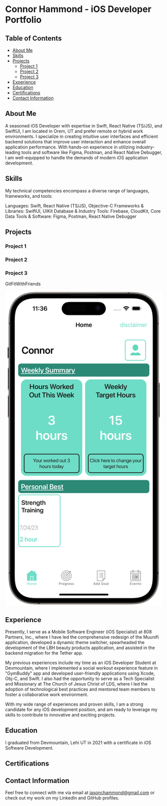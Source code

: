 # Connor Hammond - iOS Developer Portfolio

## Table of Contents

- [About Me](#about-me)
- [Skills](#skills)
- [Projects](#projects)
    - [Project 1](#project-1)
    - [Project 2](#project-2)
    - [Project 3](#project-3)
- [Experience](#experience)
- [Education](#education)
- [Certifications](#certifications)
- [Contact Information](#contact-information)

## About Me

A seasoned iOS Developer with expertise in Swift, React Native (TS/JS), and SwiftUI, I am located in Orem, UT and prefer remote or hybrid work environments. I specialize in creating intuitive user interfaces and efficient backend solutions that improve user interaction and enhance overall application performance. With hands-on experience in utilizing industry-leading tools and software like Figma, Postman, and React Native Debugger, I am well-equipped to handle the demands of modern iOS application development.

## Skills

My technical competencies encompass a diverse range of languages, frameworks, and tools:

Languages: Swift, React Native (TS/JS), Objective-C
Frameworks & Libraries: SwiftUI, UIKit
Database & Industry Tools: Firebase, CloudKit, Core Data
Tools & Software: Figma, Postman, React Native Debugger

## Projects

<!-- Showcase your projects. Include the project title, brief description, technologies used, and links to the source code and demo (if available). It's good to have screenshots or GIFs to visualize your work. -->

### Project 1

<!-- Project 1 details -->

### Project 2

<!-- Project 2 details -->

### Project 3

GitFitWithFriends

![HomeScreen](https://github.com/Jc-hammond/Jc-hammond/blob/main/framed-image-0.png)


## Experience

Presently, I serve as a Mobile Software Engineer (iOS Specialist) at 808 Partners, Inc., where I have led the comprehensive redesign of the Muunifi application, developed a dynamic theme switcher, spearheaded the development of the LBH beauty products application, and assisted in the backend migration for the Tether app.

My previous experiences include my time as an iOS Developer Student at Devmountain, where I implemented a social workout experience feature in "GymBuddy" app and developed user-friendly applications using Xcode, Obj-C, and Swift. I also had the opportunity to serve as a Tech Specialist and Missionary at The Church of Jesus Christ of LDS, where I led the adoption of technological best practices and mentored team members to foster a collaborative work environment.

With my wide range of experiences and proven skills, I am a strong candidate for any iOS development position, and am ready to leverage my skills to contribute to innovative and exciting projects.

## Education

I graduated from Devmountain, Lehi UT in 2021 with a certificate in iOS Software Development.

## Certifications

<!-- Any relevant certifications, like Apple's certifications, Coursera, Udemy, etc. -->

## Contact Information

Feel free to connect with me via email at jasonchammond@gmail.com or check out my work on my LinkedIn and GitHub profiles.
